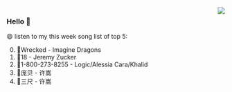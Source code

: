 <img align="right"  src="https://github-readme-stats.vercel.app/api/top-langs/?username=kvnZero" />

### Hello 👋

😄 listen to my this week song list of top 5:

0. 🌈Wrecked - Imagine Dragons
1. 🌈18 - Jeremy Zucker
2. 🌈1-800-273-8255 - Logic/Alessia Cara/Khalid
3. 🌈庞贝 - 许嵩
4. 🌈三尺 - 许嵩

